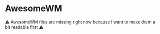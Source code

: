 # AwesomeWM
⚠️ AwesomeWM files are missing right now because I want to make them a bit readable first ⚠️
